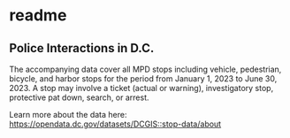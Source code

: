 # readme

## Police Interactions in D.C.

The accompanying data cover all MPD stops including vehicle, pedestrian, bicycle, and harbor stops for the period from January 1, 2023 to June 30, 2023. A stop may involve a ticket (actual or warning), investigatory stop, protective pat down, search, or arrest.

Learn more about the data here: https://opendata.dc.gov/datasets/DCGIS::stop-data/about
